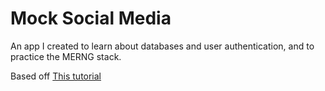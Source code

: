 # Mock Social Media

An app I created to learn about databases and user authentication, and to practice the MERNG stack.

Based off [This tutorial](https://www.youtube.com/watch?v=n1mdAPFq2Os)

